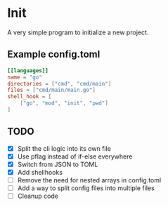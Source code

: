 # Init
A very simple program to initialize a new project.


## Example config.toml
```toml
[[languages]]
name = "go"
directories = ["cmd", "cmd/main"]
files = ["cmd/main/main.go"]
shell_hook = [
    ["go", "mod", "init", "pwd"]
]
```

## TODO
- [x] Split the cli logic into its own file
- [x] Use pflag instead of if-else everywhere
- [x] Switch from JSON to TOML
- [x] Add shellhooks
- [ ] Remove the need for nested arrays in config.toml
- [ ] Add a way to split config files into multiple files
- [ ] Cleanup code
